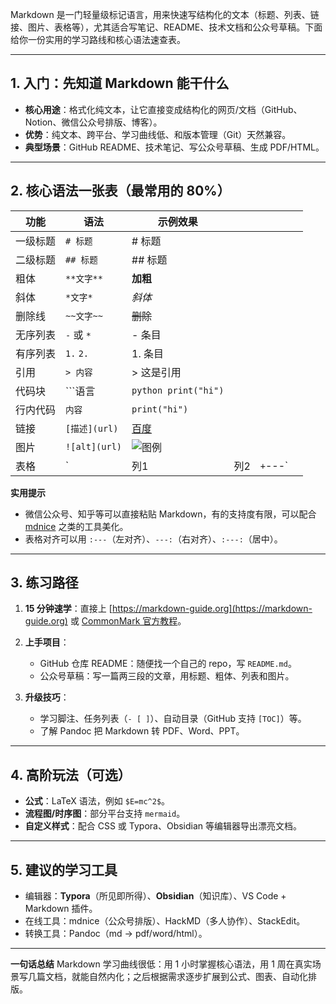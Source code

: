 Markdown 是一门轻量级标记语言，用来快速写结构化的文本（标题、列表、链接、图片、表格等），尤其适合写笔记、README、技术文档和公众号草稿。下面给你一份实用的学习路线和核心语法速查表。

---

## 1. 入门：先知道 Markdown 能干什么

* **核心用途**：格式化纯文本，让它直接变成结构化的网页/文档（GitHub、Notion、微信公众号排版、博客）。
* **优势**：纯文本、跨平台、学习曲线低、和版本管理（Git）天然兼容。
* **典型场景**：GitHub README、技术笔记、写公众号草稿、生成 PDF/HTML。

---

## 2. 核心语法一张表（最常用的 80%）

| 功能   | 语法            | 示例效果                    |    |         |              |
| ---- | ------------- | ----------------------- | -- | ------- | ------------ |
| 一级标题 | `# 标题`        | # 标题                    |    |         |              |
| 二级标题 | `## 标题`       | ## 标题                   |    |         |              |
| 粗体   | `**文字**`      | **加粗**                  |    |         |              |
| 斜体   | `*文字*`        | *斜体*                    |    |         |              |
| 删除线  | `~~文字~~`      | ~~删除~~                  |    |         |              |
| 无序列表 | `-` 或 `*`     | - 条目                    |    |         |              |
| 有序列表 | `1.` `2.`     | 1. 条目                   |    |         |              |
| 引用   | `> 内容`        | > 这是引用                  |    |         |              |
| 代码块  | ```语言         | `python print("hi")`    |    |         |              |
| 行内代码 | `内容`          | `print("hi")`           |    |         |              |
| 链接   | `[描述](url)`   | [百度](https://baidu.com) |    |         |              |
| 图片   | `![alt](url)` | ![图例](图片链接)             |    |         |              |
| 表格   | `             | 列1                      | 列2 | `+`---` | |A|B| → 生成表格 |

**实用提示**

* 微信公众号、知乎等可以直接粘贴 Markdown，有的支持度有限，可以配合 [mdnice](https://mdnice.com/) 之类的工具美化。
* 表格对齐可以用 `:---`（左对齐）、`---:`（右对齐）、`:---:`（居中）。

---

## 3. 练习路径

1. **15 分钟速学**：直接上 [https://markdown-guide.org](https://markdown-guide.org) 或 [CommonMark 官方教程](https://commonmark.org/help/)。
2. **上手项目**：

   * GitHub 仓库 README：随便找一个自己的 repo，写 `README.md`。
   * 公众号草稿：写一篇两三段的文章，用标题、粗体、列表和图片。
3. **升级技巧**：

   * 学习脚注、任务列表（`- [ ]`）、自动目录（GitHub 支持 `[TOC]`）等。
   * 了解 Pandoc 把 Markdown 转 PDF、Word、PPT。

---

## 4. 高阶玩法（可选）

* **公式**：LaTeX 语法，例如 `$E=mc^2$`。
* **流程图/时序图**：部分平台支持 `mermaid`。
* **自定义样式**：配合 CSS 或 Typora、Obsidian 等编辑器导出漂亮文档。

---

## 5. 建议的学习工具

* 编辑器：**Typora**（所见即所得）、**Obsidian**（知识库）、VS Code + Markdown 插件。
* 在线工具：mdnice（公众号排版）、HackMD（多人协作）、StackEdit。
* 转换工具：Pandoc（md → pdf/word/html）。

---

**一句话总结**
Markdown 学习曲线很低：用 1 小时掌握核心语法，用 1 周在真实场景写几篇文档，就能自然内化；之后根据需求逐步扩展到公式、图表、自动化排版。

